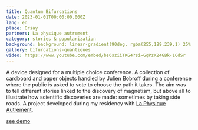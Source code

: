 ```yaml
---
title: Quantum Bifurcations
date: 2023-01-01T00:00:00.000Z
lang: en
place: Orsay
partners: La physique autrement
category: stories & popularization
background: background: linear-gradient(90deg, rgba(255,189,239,1) 25%, rgba(180,238,255,1) 48%, rgba(229,230,229,1) 69%, rgba(34,122,75,1) 100%);
gallery: bifurcations-quantiques
video: https://www.youtube.com/embed/bs6sziiTKG4?si=GqPzK24GBk-1CdSr
---
```

A device designed for a multiple choice conference. A collection of cardboard and paper objects handled by Julien Bobroff during a conference where the public is asked to vote to choose the path it takes. The aim was to tell different stories linked to the discovery of magnetism, but above all to illustrate how scientific discoveries are made: sometimes by taking side roads. A project developed during my residency with [La Physique Autrement](https://hebergement.universite-paris-saclay.fr/supraconductivite/projet/toktoks/).

[see demo](https://youtu.be/uIqkitE1gqQ?feature=shared)

